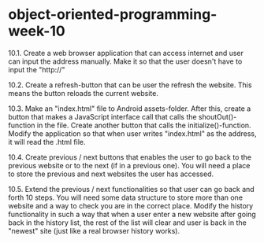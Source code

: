 # object-oriented-programming-week-10

10.1. Create a web browser application that can access internet and user can input the address manually. Make it so that the user doesn't have to input the "http://"

10.2. Create a refresh-button that can be user the refresh the website. This means the button reloads the current website.

10.3. Make an "index.html" file to Android assets-folder. After this, create a button that makes a JavaScript interface call that calls the shoutOut()-function in the file. Create another button that calls the initialize()-function. Modify the application so that when user writes "index.html" as the address, it will read the .html file.

10.4. Create previous / next buttons that enables the user to go back to the previous website or to the next (if in a previous one). You will need a place to store the previous and next websites the user has accessed.

10.5. Extend the previous / next functionalities so that user can go back and forth 10 steps. You will need some data structure to store more than one website and a way to check you are in the correct place. Modify the history functionality in such a way that when a user enter a new website after going back in the history list, the rest of the list will clear and user is back in the "newest" site (just like a real browser history works).
